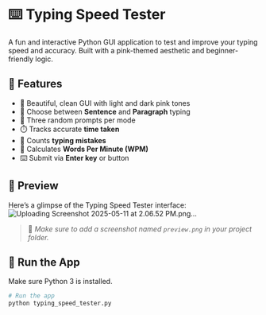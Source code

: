 # ⌨️ Typing Speed Tester

A fun and interactive Python GUI application to test and improve your typing speed and accuracy. Built with a pink-themed aesthetic and beginner-friendly logic.

## 📸 Features

- 🌸 Beautiful, clean GUI with light and dark pink tones  
- 📝 Choose between **Sentence** and **Paragraph** typing  
- 🎲 Three random prompts per mode  
- ⏱️ Tracks accurate **time taken**  
- 💬 Counts **typing mistakes**  
- 🎯 Calculates **Words Per Minute (WPM)**  
- ⌨️ Submit via **Enter key** or button  

## 👀 Preview

Here’s a glimpse of the Typing Speed Tester interface:
![Uploading Screenshot 2025-05-11 at 2.06.52 PM.png…]()


> 📸 *Make sure to add a screenshot named `preview.png` in your project folder.*

## 🚀 Run the App

Make sure Python 3 is installed.

```bash
# Run the app
python typing_speed_tester.py
